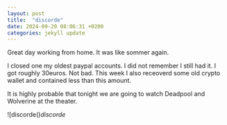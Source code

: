 ```yaml
---
layout: post
title:  "discorde"
date: 2024-09-20 08:06:31 +0200
categories: jekyll update
---
```


Great day working from home. It was like sommer again.   

I closed one my oldest paypal accounts. I did not remember I still had it. I got roughly 30euros. Not bad. This week I also receoverd some old crypto wallet and contained less than this amount.   

It is highly probable that tonight we are going to watch Deadpool and Wolverine at the theater.




![discorde()*discorde*&nbsp;



[jekyll-docs]: https://jekyllrb.com/docs/home
[jekyll-gh]:   https://github.com/jekyll/jekyll
[jekyll-talk]: https://talk.jekyllrb.com/
